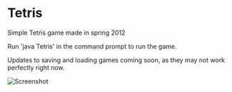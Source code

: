 Tetris
======

Simple Tetris game made in spring 2012

Run 'java Tetris' in the command prompt to run the game.

Updates to saving and loading games coming soon, as they may not work perfectly right now.

![Screenshot](https://raw.github.com/bradleyoesch/Tetris/master/Screenshot.jpg)
